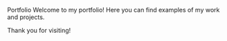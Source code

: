 Portfolio
Welcome to my portfolio! Here you can find examples of my work and projects.



Thank you for visiting!
